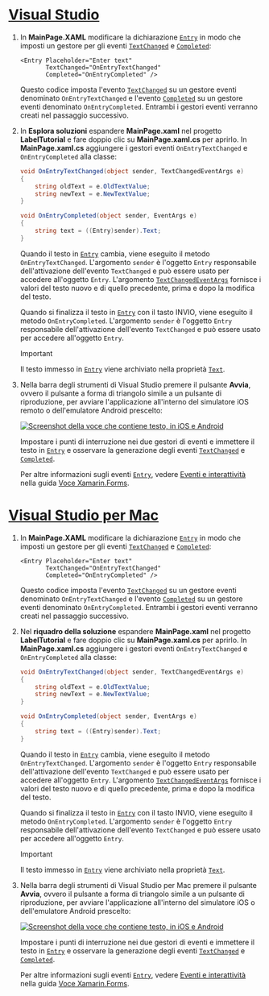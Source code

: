# <a name="visual-studiotabvswin"></a>[Visual Studio](#tab/vswin)

1. In **MainPage.XAML** modificare la dichiarazione [`Entry`](xref:Xamarin.Forms.Entry) in modo che imposti un gestore per gli eventi [`TextChanged`](xref:Xamarin.Forms.Entry.TextChanged) e [`Completed`](xref:Xamarin.Forms.Entry.Completed):

    ```xaml
    <Entry Placeholder="Enter text"
           TextChanged="OnEntryTextChanged"
           Completed="OnEntryCompleted" />
    ```

    Questo codice imposta l'evento [`TextChanged`](xref:Xamarin.Forms.Entry.TextChanged) su un gestore eventi denominato `OnEntryTextChanged` e l'evento [`Completed`](xref:Xamarin.Forms.Entry.Completed) su un gestore eventi denominato `OnEntryCompleted`. Entrambi i gestori eventi verranno creati nel passaggio successivo.

1. In **Esplora soluzioni** espandere **MainPage.xaml** nel progetto **LabelTutorial** e fare doppio clic su **MainPage.xaml.cs** per aprirlo. In **MainPage.xaml.cs** aggiungere i gestori eventi `OnEntryTextChanged` e `OnEntryCompleted` alla classe:

    ```csharp
    void OnEntryTextChanged(object sender, TextChangedEventArgs e)
    {
        string oldText = e.OldTextValue;
        string newText = e.NewTextValue;
    }

    void OnEntryCompleted(object sender, EventArgs e)
    {
        string text = ((Entry)sender).Text;
    }
    ```

    Quando il testo in [`Entry`](xref:Xamarin.Forms.Entry) cambia, viene eseguito il metodo `OnEntryTextChanged`. L'argomento `sender` è l'oggetto `Entry` responsabile dell'attivazione dell'evento `TextChanged` e può essere usato per accedere all'oggetto `Entry`. L'argomento [`TextChangedEventArgs`](xref:Xamarin.Forms.TextChangedEventArgs) fornisce i valori del testo nuovo e di quello precedente, prima e dopo la modifica del testo.

    Quando si finalizza il testo in [`Entry`](xref:Xamarin.Forms.Entry) con il tasto INVIO, viene eseguito il metodo `OnEntryCompleted`. L'argomento `sender` è l'oggetto `Entry` responsabile dell'attivazione dell'evento `TextChanged` e può essere usato per accedere all'oggetto `Entry`.

    > [!IMPORTANT]
    > Il testo immesso in [`Entry`](xref:Xamarin.Forms.Entry) viene archiviato nella proprietà [`Text`](xref:Xamarin.Forms.Entry.Text).

1. Nella barra degli strumenti di Visual Studio premere il pulsante **Avvia**, ovvero il pulsante a forma di triangolo simile a un pulsante di riproduzione, per avviare l'applicazione all'interno del simulatore iOS remoto o dell'emulatore Android prescelto:

    [![Screenshot della voce che contiene testo, in iOS e Android](../images/text-changes.png "Voce con il testo")](../images/text-changes-large.png#lightbox "Voce con il testo")

    Impostare i punti di interruzione nei due gestori di eventi e immettere il testo in [`Entry`](xref:Xamarin.Forms.Entry) e osservare la generazione degli eventi [`TextChanged`](xref:Xamarin.Forms.Entry.TextChanged) e [`Completed`](xref:Xamarin.Forms.Entry.Completed).

    Per altre informazioni sugli eventi [`Entry`](xref:Xamarin.Forms.Entry), vedere [Eventi e interattività](~/xamarin-forms/user-interface/text/entry.md#events-and-interactivity) nella guida [Voce Xamarin.Forms](~/xamarin-forms/user-interface/text/entry.md).

# <a name="visual-studio-for-mactabvsmac"></a>[Visual Studio per Mac](#tab/vsmac)

1. In **MainPage.XAML** modificare la dichiarazione [`Entry`](xref:Xamarin.Forms.Entry) in modo che imposti un gestore per gli eventi [`TextChanged`](xref:Xamarin.Forms.Entry.TextChanged) e [`Completed`](xref:Xamarin.Forms.Entry.Completed):

    ```xaml
    <Entry Placeholder="Enter text"
           TextChanged="OnEntryTextChanged"
           Completed="OnEntryCompleted" />
    ```

    Questo codice imposta l'evento [`TextChanged`](xref:Xamarin.Forms.Entry.TextChanged) su un gestore eventi denominato `OnEntryTextChanged` e l'evento [`Completed`](xref:Xamarin.Forms.Entry.Completed) su un gestore eventi denominato `OnEntryCompleted`. Entrambi i gestori eventi verranno creati nel passaggio successivo.

1. Nel **riquadro della soluzione** espandere **MainPage.xaml** nel progetto **LabelTutorial** e fare doppio clic su **MainPage.xaml.cs** per aprirlo. In **MainPage.xaml.cs** aggiungere i gestori eventi `OnEntryTextChanged` e `OnEntryCompleted` alla classe:

    ```csharp
    void OnEntryTextChanged(object sender, TextChangedEventArgs e)
    {
        string oldText = e.OldTextValue;
        string newText = e.NewTextValue;
    }

    void OnEntryCompleted(object sender, EventArgs e)
    {
        string text = ((Entry)sender).Text;
    }
    ```

    Quando il testo in [`Entry`](xref:Xamarin.Forms.Entry) cambia, viene eseguito il metodo `OnEntryTextChanged`. L'argomento `sender` è l'oggetto `Entry` responsabile dell'attivazione dell'evento `TextChanged` e può essere usato per accedere all'oggetto `Entry`. L'argomento [`TextChangedEventArgs`](xref:Xamarin.Forms.TextChangedEventArgs) fornisce i valori del testo nuovo e di quello precedente, prima e dopo la modifica del testo.

    Quando si finalizza il testo in [`Entry`](xref:Xamarin.Forms.Entry) con il tasto INVIO, viene eseguito il metodo `OnEntryCompleted`. L'argomento `sender` è l'oggetto `Entry` responsabile dell'attivazione dell'evento `TextChanged` e può essere usato per accedere all'oggetto `Entry`.

    > [!IMPORTANT]
    > Il testo immesso in [`Entry`](xref:Xamarin.Forms.Entry) viene archiviato nella proprietà [`Text`](xref:Xamarin.Forms.Entry.Text).

1. Nella barra degli strumenti di Visual Studio per Mac premere il pulsante **Avvia**, ovvero il pulsante a forma di triangolo simile a un pulsante di riproduzione, per avviare l'applicazione all'interno del simulatore iOS o dell'emulatore Android prescelto:

    [![Screenshot della voce che contiene testo, in iOS e Android](../images/text-changes.png "Voce con il testo")](../images/text-changes-large.png#lightbox "Voce con il testo")

    Impostare i punti di interruzione nei due gestori di eventi e immettere il testo in [`Entry`](xref:Xamarin.Forms.Entry) e osservare la generazione degli eventi [`TextChanged`](xref:Xamarin.Forms.Entry.TextChanged) e [`Completed`](xref:Xamarin.Forms.Entry.Completed).

    Per altre informazioni sugli eventi [`Entry`](xref:Xamarin.Forms.Entry), vedere [Eventi e interattività](~/xamarin-forms/user-interface/text/entry.md#events-and-interactivity) nella guida [Voce Xamarin.Forms](~/xamarin-forms/user-interface/text/entry.md).
